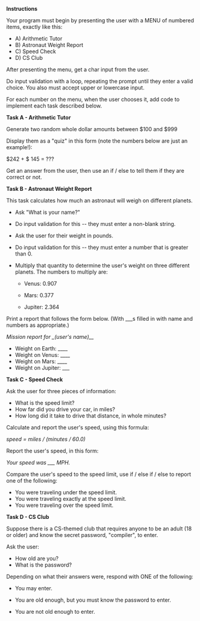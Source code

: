 **Instructions**

Your program must begin by presenting the user with a MENU of numbered items, exactly like this:

- A) Arithmetic Tutor
- B) Astronaut Weight Report
- C) Speed Check
- D) CS Club

After presenting the menu, get a char input from the user. 

Do input validation with a loop, repeating the prompt until they enter a valid choice. You also must accept upper or lowercase input.

For each number on the menu, when the user chooses it, add code to implement each task described below.

**Task A - Arithmetic Tutor**

Generate two random whole dollar amounts between $100 and $999

Display them as a "quiz" in this form (note the numbers below are just an example!):

  $242 + $ 145 = ???
   
Get an answer from the user, then use an if / else to tell them if they are correct or not.

**Task B  - Astronaut Weight Report**

This task calculates how much an astronaut will weigh on different planets.

- Ask "What is your name?"

- Do input validation for this -- they must enter a non-blank string.

- Ask the user for their weight in pounds.

- Do input validation for this -- they must enter a number that is greater than 0.

- Multiply that quantity to determine the user's weight on three different planets. The numbers to multiply are:

  - Venus: 0.907
 
  - Mars: 0.377

  - Jupiter: 2.364

Print a report that follows the form below. (With ___s filled in with name and numbers as appropriate.)

*Mission report for _(user's name)__*
- Weight on Earth: ____
- Weight on Venus: ____
- Weight on Mars: ____
- Weight on Jupiter: ___

**Task C - Speed Check**

Ask the user for three pieces of information:

* What is the speed limit?
* How far did you drive your car, in miles?
* How long did it take to drive that distance, in whole minutes?

Calculate and report the user's speed, using this formula:
 
   *speed = miles / (minutes / 60.0)*

Report the user's speed, in this form:

 *Your speed was ___ MPH.*

Compare the user's speed to the speed limit, use if / else if / else to report one of the following:

* You were traveling under the speed limit.
* You were traveling exactly at the speed limit.
* You were traveling over the speed limit.
 

**Task D - CS Club**

Suppose there is a CS-themed club that requires anyone to be an adult (18 or older) and know the secret password, "compiler", to enter.

Ask the user:

*  How old are you?
* What is the password?

Depending on what their answers were, respond with ONE of the following:

- You may enter.

- You are old enough, but you must know the password to enter.

- You are not old enough to enter.
